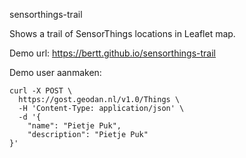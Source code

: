 sensorthings-trail

Shows a trail of SensorThings locations in Leaflet map. 

Demo url: <a href="https://bertt.github.io/sensorthings-trail/ ">https://bertt.github.io/sensorthings-trail</a>

Demo user aanmaken:

```
curl -X POST \
  https://gost.geodan.nl/v1.0/Things \
  -H 'Content-Type: application/json' \
  -d '{
    "name": "Pietje Puk",
    "description": "Pietje Puk"
}'
```
